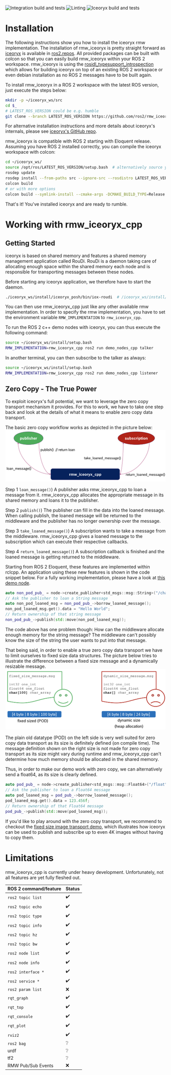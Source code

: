 ![Integration build and tests](https://github.com/ros2/rmw_iceoryx/workflows/Integration%20build%20rmw_iceoryx/badge.svg)
![Linting](https://github.com/ros2/rmw_iceoryx/workflows/Lint%20rmw_iceoryx/badge.svg)
![Iceoryx build and tests](https://github.com/ros2/rmw_iceoryx/workflows/Build%20iceoryx/badge.svg)

Installation
============

The following instructions show you how to install the iceoryx rmw implementation.
The installation of rmw_iceoryx is pretty straight forward as [iceoryx](https://github.com/eclipse/iceoryx) is available in [ros2.repos](https://github.com/ros2/ros2/blob/master/ros2.repos).
All provided packages can be built with colcon so that you can easily build rmw_iceoryx within your ROS 2 workspace.
rmw_iceoryx is using the [rosidl_typesupport_introspection](https://github.com/ros2/rosidl) which allows for building iceoryx on top of an existing ROS 2 workspace or even debian installation as no ROS 2 messages have to be built again.

To install rmw_iceoryx in a ROS 2 workspace with the latest ROS version, just execute the steps below:

```bash
mkdir -p ~/iceoryx_ws/src
cd $_
# LATEST_ROS_VERSION could be e.g. humble
git clone --branch LATEST_ROS_VERSION https://github.com/ros2/rmw_iceoryx.git
```

For alternative installation instructions and more details about iceoryx's internals, please see [iceoryx's GitHub repo](https://github.com/eclipse/iceoryx).

rmw_iceoryx is compatible with ROS 2 starting with Eloquent release.
Assuming you have ROS 2 installed correctly, you can compile the iceoryx workspace with colcon:

```bash
cd ~/iceoryx_ws/
source /opt/ros/LATEST_ROS_VERSION/setup.bash  # alternatively source your own ROS 2 workspace
rosdep update
rosdep install --from-paths src --ignore-src --rosdistro LATEST_ROS_VERSION -y
colcon build
# or with more options
colcon build --symlink-install --cmake-args -DCMAKE_BUILD_TYPE=Release -DBUILD_TESTING=OFF
```

That's it! You've installed iceoryx and are ready to rumble.

Working with rmw_iceoryx_cpp
============================

Getting Started
---------------

iceoryx is based on shared memory and features a shared memory management application called RouDi.
RouDi is a daemon taking care of allocating enough space within the shared memory each node and is responsible for transporting messages between these nodes.

Before starting any iceoryx application, we therefore have to start the daemon.

```bash
./iceoryx_ws/install/iceoryx_posh/bin/iox-roudi  # /iceoryx_ws/install/bin/iox-roudi if you installed with as a merged workspace
```

You can then use rmw_iceoryx_cpp just like any other available rmw implementation.
In order to specify the rmw implementation, you have to set the environment variable `RMW_IMPLEMENTATION` to `rmw_iceoryx_cpp`.

To run the ROS 2 c++ demo nodes with iceoryx, you can thus execute the following command:

```bash
source ~/iceoryx_ws/install/setup.bash
RMW_IMPLEMENTATION=rmw_iceoryx_cpp ros2 run demo_nodes_cpp talker
```

In another terminal, you can then subscribe to the talker as always:

```bash
source ~/iceoryx_ws/install/setup.bash
RMW_IMPLEMENTATION=rmw_iceoryx_cpp ros2 run demo_nodes_cpp listener
```

Zero Copy - The True Power
--------------------------

To exploit iceoryx's full potential, we want to leverage the zero copy transport mechanism it provides.
For this to work, we have to take one step back and look at the details of what it means to enable zero copy data transport.

The basic zero copy workflow works as depicted in the picture below:
![](docs/ros2_loan_messages.png)

Step 1 `loan_message()`) A publisher asks rmw_iceoryx_cpp to loan a message from it.
rmw_iceoryx_cpp allocates the appropriate message in its shared memory and loans it to the publisher.

Step 2 `publish()`) The publisher can fill in the data into the loaned message.
When calling publish, the loaned message will be returned to the middleware and the publisher has no longer ownership over the message.

Step 3 `take_loaned_message()`) A subscription wants to take a message from the middleware.
rmw_iceoryx_cpp gives a loaned message to the subscription which can execute their respective callbacks.

Step 4 `return_loaned_message()`) A subscription callback is finished and the loaned message is getting returned to the middleware.

Starting from ROS 2 Eloquent, these features are implemented within rclcpp.
An application using these new features is shown in the code snippet below.
For a fully working implementation, please have a look at [this demo node](https://github.com/ros2/demos/blob/master/demo_nodes_cpp/src/topics/talker_loaned_message.cpp).

```c++
auto non_pod_pub_ = node->create_publisher<std_msgs::msg::String>("/chatter", 1);
// Ask the publisher to loan a String message
auto non_pod_loaned_msg = non_pod_pub_->borrow_loaned_message();
non_pod_loaned_msg.get().data = "Hello World";
// Return ownership of that string message
non_pod_pub_->publish(std::move(non_pod_loaned_msg));
```

The code above has one problem though: How can the middleware allocate enough memory for the string message?
The middleware can't possibly know the size of the string the user wants to put into that message.

That being said, in order to enable a true zero copy data transport we have to limit ourselves to fixed size data structures.
The picture below tries to illustrate the difference between a fixed size message and a dynamically resizable message.
![](docs/fixed_size_messages.png)

The plain old datatype (POD) on the left side is very well suited for zero copy data transport as its size is definitely defined (on compile time).
The message definition shown on the right size is not made for zero copy transport as its size might vary during runtime and rmw_iceoryx_cpp can't determine how much memory should be allocated in the shared memory.

Thus, in order to make our demo work with zero copy, we can alternatively send a float64, as its size is clearly defined.

```c++
auto pod_pub_ = node->create_publisher<std_msgs::msg::Float64>("/float", 1);
// Ask the publisher to loan a Float64 message
auto pod_loaned_msg = pod_pub_->borrow_loaned_message();
pod_loaned_msg.get().data = 123.456f;
// Return ownership of that Float64 message
pod_pub_->publish(std::move(pod_loaned_msg));
```

If you'd like to play around with the zero copy transport, we recommend to checkout the [fixed size image transport demo](https://github.com/karsten1987/fixed_size_ros2_demo), which illustrates how iceoryx can be used to publish and subscribe up to even 4K images without having to copy them.

Limitations
===========

rmw_iceoryx_cpp is currently under heavy development.
Unfortunately, not all features are yet fully fleshed out.

| ROS 2 command/feature | Status                             |
|-----------------------|------------------------------------|
| `ros2 topic list`     | :heavy_check_mark:                 |
| `ros2 topic echo`     | :heavy_check_mark:                 |
| `ros2 topic type`     | :heavy_check_mark:                 |
| `ros2 topic info`     | :heavy_check_mark:                 |
| `ros2 topic hz`       | :heavy_check_mark:                 |
| `ros2 topic bw`       | :heavy_check_mark:                 |
| `ros2 node list`      | :heavy_check_mark:                 |
| `ros2 node info`      | :heavy_check_mark:                 |
| `ros2 interface *`    | :heavy_check_mark:                 |
| `ros2 service *`      | :heavy_check_mark:                 |
| `ros2 param list`     | :x:                                |
| `rqt_graph`           | :heavy_check_mark:                 |
| `rqt_top`             | :heavy_check_mark:                 |
| `rqt_console`         | :heavy_check_mark:                 |
| `rqt_plot`            | :heavy_check_mark:                 |
| `rviz2`               | :heavy_check_mark:                 |
| `ros2 bag`            | :grey_question:                    |
| urdf                  | :grey_question:                    |
| tf2                   | :grey_question:                    |
| RMW Pub/Sub Events    | :x:                                |
